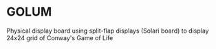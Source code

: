 # GOLUM

Physical display board using split-flap displays (Solari board) to display 24x24 grid 
of Conway's Game of Life
